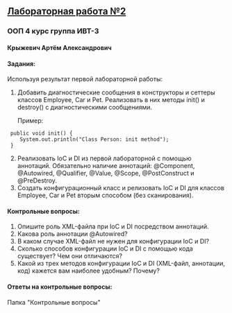 ## [Лабораторная работа №2](https://vk.com/@javaoop-laboratornaya-2)
### ООП 4 курс группа ИВТ-3 
#### Крыжевич Артём Александрович
#### Задания:
Используя результат первой лабораторной работы:
1. Добавить диагностические сообщения в конструкторы и сеттеры классов Employee, Car и Pet. Реализовать в них методы init() и destroy() с диагностическими сообщениями.
    
    Пример:
```
 public void init() {
    System.out.println("Class Person: init method");
 }
``` 
2. Реализовать IoC и DI из первой лабораторной с помощью аннотаций. Обязательно наличие аннотаций: @Component, @Autowired, @Qualifier, @Value, @Scope, @PostConstruct и @PreDestroy.
3. Создать конфигурационный класс и релизовать IoC и DI для классов Employee, Car и Pet вторым способом (без сканирования).
#### Контрольные вопросы:
1. Опишите роль XML-файла при IoC и DI посредством аннотаций.
2. Какова роль аннотации @Autowired?
3. В каком случае XML-файл не нужен для конфигурации IoC и DI?
4. Сколько способов конфигурации IoC и DI с помощью кода существует? Чем они отличаются?
5. Какой из трех методов конфигурации IoC и DI (XML-файл, аннотации, код) кажется вам наиболее удобным? Почему?
#### Ответы на контрольные вопросы:
Папка "Контрольные вопросы"